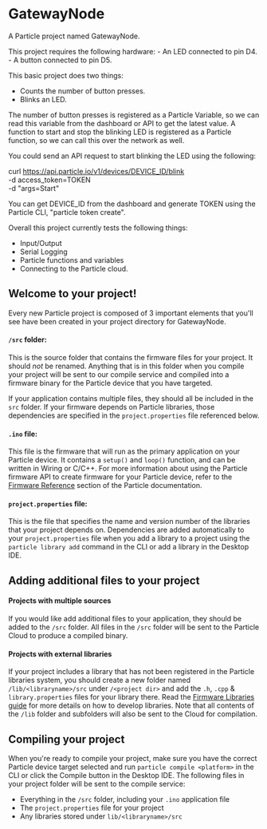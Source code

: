 # GatewayNode

A Particle project named GatewayNode.

This project requires the following hardware:
    - An LED connected to pin D4.
    - A button connected to pin D5.

This basic project does two things:
- Counts the number of button presses.
- Blinks an LED.

The number of button presses is registered as a Particle Variable, so we can read this variable from the dashboard or API to get the latest value.
A function to start and stop the blinking LED is registered as a Particle function, so we can call this over the network as well.

You could send an API request to start blinking the LED using the following:

curl https://api.particle.io/v1/devices/DEVICE_ID/blink \
     -d access_token=TOKEN \
     -d "args=Start"

You can get DEVICE_ID from the dashboard and generate TOKEN using the Particle CLI, "particle token create".

Overall this project currently tests the following things:
- Input/Output
- Serial Logging
- Particle functions and variables
- Connecting to the Particle cloud.

## Welcome to your project!

Every new Particle project is composed of 3 important elements that you'll see have been created in your project directory for GatewayNode.

#### ```/src``` folder:  
This is the source folder that contains the firmware files for your project. It should *not* be renamed. 
Anything that is in this folder when you compile your project will be sent to our compile service and compiled into a firmware binary for the Particle device that you have targeted.

If your application contains multiple files, they should all be included in the `src` folder. If your firmware depends on Particle libraries, those dependencies are specified in the `project.properties` file referenced below.

#### ```.ino``` file:
This file is the firmware that will run as the primary application on your Particle device. It contains a `setup()` and `loop()` function, and can be written in Wiring or C/C++. For more information about using the Particle firmware API to create firmware for your Particle device, refer to the [Firmware Reference](https://docs.particle.io/reference/firmware/) section of the Particle documentation.

#### ```project.properties``` file:  
This is the file that specifies the name and version number of the libraries that your project depends on. Dependencies are added automatically to your `project.properties` file when you add a library to a project using the `particle library add` command in the CLI or add a library in the Desktop IDE.

## Adding additional files to your project

#### Projects with multiple sources
If you would like add additional files to your application, they should be added to the `/src` folder. All files in the `/src` folder will be sent to the Particle Cloud to produce a compiled binary.

#### Projects with external libraries
If your project includes a library that has not been registered in the Particle libraries system, you should create a new folder named `/lib/<libraryname>/src` under `/<project dir>` and add the `.h`, `.cpp` & `library.properties` files for your library there. Read the [Firmware Libraries guide](https://docs.particle.io/guide/tools-and-features/libraries/) for more details on how to develop libraries. Note that all contents of the `/lib` folder and subfolders will also be sent to the Cloud for compilation.

## Compiling your project

When you're ready to compile your project, make sure you have the correct Particle device target selected and run `particle compile <platform>` in the CLI or click the Compile button in the Desktop IDE. The following files in your project folder will be sent to the compile service:

- Everything in the `/src` folder, including your `.ino` application file
- The `project.properties` file for your project
- Any libraries stored under `lib/<libraryname>/src`

